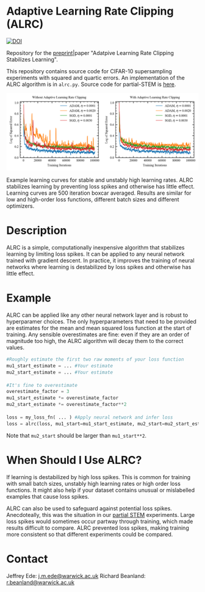 # Adaptive Learning Rate Clipping (ALRC)

[![DOI](https://zenodo.org/badge/DOI/10.5281/zenodo.3686987.svg)](https://doi.org/10.5281/zenodo.3686987)

Repository for the [preprint](https://arxiv.org/abs/1906.09060)|paper "Adatpive Learning Rate Clipping Stabilizes Learning". 

This repository contains source code for CIFAR-10 supersampling experiments with squared and quartic errors. An implementation of the ALRC algorithm is in `alrc.py`. Source code for partial-STEM is [here](https://github.com/Jeffrey-Ede/partial-STEM).

<p align="center">
  <img src="unstable_learning_rate.png">
</p>

Example learning curves for stable and unstably high learning rates. ALRC stabilizes learning by preventing loss spikes and otherwise has little effect. Learning curves are 500 iteration boxcar averaged. Results are similar for low and high-order loss functions, different batch sizes and different optimizers. 


# Description

ALRC is a simple, computationally inexpensive algorithm that stabilizes learning by limiting loss spikes. It can be applied to any neural network trained with gradient descent. In practice, it improves the training of neural networks where learning is destabilized by loss spikes and otherwise has little effect.

# Example

ALRC can be applied like any other neural network layer and is robust to hyperparamer choices. The only hyperparameters that need to be provided are estimates for the mean and mean squared loss function at the start of training. Any sensible overestimates are fine: even if they are an order of magnitude too high, the ALRC algorithm will decay them to the correct values.

```python
#Roughly estimate the first two raw moments of your loss function
mu1_start_estimate = ... #Your estimate
mu2_start_estimate = ... #Your estimate

#It's fine to overestimate
overestimate_factor = 3 
mu1_start_estimate *= overestimate_factor
mu2_start_estimate *= overestimate_factor**2

loss = my_loss_fn( ... ) #Apply neural network and infer loss
loss = alrc(loss, mu1_start=mu1_start_estimate, mu2_start=mu2_start_estimate) #Apply ALRC
```

Note that `mu2_start` should be larger than `mu1_start**2`.

# When Should I Use ALRC?

If learning is destabilized by high loss spikes. This is common for training with small batch sizes, unstably high learning rates or high order loss functions. It might also help if your dataset contains unusual or mislabelled examples that cause loss spikes.

ALRC can also be used to safeguard against potential loss spikes. Anecdoteally, this was the situation in our [partial STEM](https://arxiv.org/abs/1905.13667) experiments. Large loss spikes would sometimes occur partway through training, which made results difficult to compare. ALRC prevented loss spikes, making training more consistent so that different experiments could be compared.

# Contact

Jeffrey Ede: j.m.ede@warwick.ac.uk
Richard Beanland: r.beanland@warwick.ac.uk
